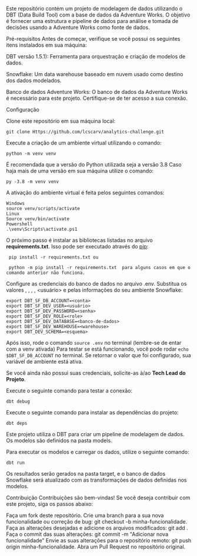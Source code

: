 Este repositório contém um projeto de modelagem de dados utilizando o DBT (Data Build Tool) com a base de dados da Adventure Works. O objetivo é fornecer uma estrutura e pipeline de dados para análise e tomada de decisões usando a Adventure Works como fonte de dados.

Pré-requisitos
Antes de começar, verifique se você possui os seguintes itens instalados em sua máquina:

DBT versão 1.5.1): Ferramenta para orquestração e criação de modelos de dados.

Snowflake: Um data warehouse baseado em nuvem usado como destino dos dados modelados.

Banco de dados Adventure Works: O banco de dados da Adventure Works é necessário para este projeto. Certifique-se de ter acesso a sua conexão.

Configuração

Clone este repositório em sua máquina local:

```
git clone Https://github.com/lcscarv/analytics-challenge.git
```
Execute a criação de um ambiente virtual utilizando o comando:

```
python -m venv venv
```

É recomendada que a versão do Python utilizada seja a versão 3.8 Caso haja mais de uma versão em sua máquina utilize o comando:

```
py -3.8 -m venv venv
```

A ativação do ambiente virtual é feita pelos seguintes comandos:

```
Windows
source venv/scripts/activate
Linux
Source venv/bin/activate
Powershell
.\venv\Scripts\activate.ps1
```

 O próximo passo é instalar as bibliotecas listadas no arquivo **requirements.txt**. Isso pode ser executado através do [pip](https://pypi.org/project/pip/):
 
```
 pip install -r requirements.txt ou

 python -m pip install -r requirements.txt  para alguns casos em que o comando anterior não funciona.
```

Configure as credenciais do banco de dados no arquivo .env. Substitua os valores <conta>, <warehouse>, <banco-de-dados>, <esquema>, <usuário> e <senha> pelas informações do seu ambiente Snowflake:
```
export DBT_SF_DB_ACCOUNT=<conta>
export DBT_SF_DEV_USER=<usuário>
export DBT_SF_DEV_PASSWORD=<senha>
export DBT_SF_DEV_ROLE=<role>
export DBT_SF_DEV_DATABASE=<banco-de-dados>
export DBT_SF_DEV_WAREHOUSE=<warehouse>
export DBT_DEV_SCHEMA=<esquema>
```
Após isso, rode o comando `source .env` no terminal (lembre-se de entar com a venv ativada)
Para testar se está funcionando, você pode rodar `echo $DBT_SF_DB_ACCOUNT` no terminal. Se retornar o valor que foi configurado, sua variável de ambiente está ativa.

Se você ainda não possui suas credenciais, solicite-as à/ao **Tech Lead do Projeto**.

Execute o seguinte comando para testar a conexão:
```
dbt debug
```
Execute o seguinte comando para instalar as dependências do projeto:
```
dbt deps
```

Este projeto utiliza o DBT para criar um pipeline de modelagem de dados. Os modelos são definidos na pasta models.

Para executar os modelos e carregar os dados, utilize o seguinte comando:
```
dbt run
```
Os resultados serão gerados na pasta target, e o banco de dados Snowflake será atualizado com as transformações de dados definidas nos modelos.

Contribuição
Contribuições são bem-vindas! Se você deseja contribuir com este projeto, siga os passos abaixo:

Faça um fork deste repositório.
Crie uma branch para a sua nova funcionalidade ou correção de bug: git checkout -b minha-funcionalidade.
Faça as alterações desejadas e adicione os arquivos modificados: git add .
Faça o commit das suas alterações: git commit -m "Adicionar nova funcionalidade"
Envie as suas alterações para o repositório remoto: git push origin minha-funcionalidade.
Abra um Pull Request no repositório original.
